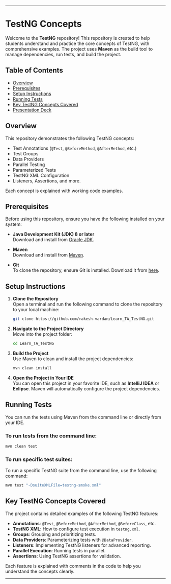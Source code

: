 
---

# TestNG Concepts

Welcome to the **TestNG** repository! This repository is created to help students understand and practice the core concepts of TestNG, with comprehensive examples. The project uses **Maven** as the build tool to manage dependencies, run tests, and build the project.

## Table of Contents

- [Overview](#overview)
- [Prerequisites](#prerequisites)
- [Setup Instructions](#setup-instructions)
- [Running Tests](#running-tests)
- [Key TestNG Concepts Covered](#key-testng-concepts-covered)
- [Presentation Deck](TestNGDeck.pdf)

## Overview

This repository demonstrates the following TestNG concepts:
- Test Annotations (`@Test`, `@BeforeMethod`, `@AfterMethod`, etc.)
- Test Groups
- Data Providers
- Parallel Testing
- Parameterized Tests
- TestNG XML Configuration
- Listeners, Assertions, and more.

Each concept is explained with working code examples.

## Prerequisites

Before using this repository, ensure you have the following installed on your system:

- **Java Development Kit (JDK) 8 or later**  
  Download and install from [Oracle JDK](https://www.oracle.com/java/technologies/javase-downloads.html).

- **Maven**  
  Download and install from [Maven](https://maven.apache.org/install.html).

- **Git**  
  To clone the repository, ensure Git is installed. Download it from [here](https://git-scm.com/downloads).

## Setup Instructions

1. **Clone the Repository**  
   Open a terminal and run the following command to clone the repository to your local machine:
   ```bash
   git clone https://github.com/rakesh-vardan/Learn_TA_TestNG.git
   ```

2. **Navigate to the Project Directory**  
   Move into the project folder:
   ```bash
   cd Learn_TA_TestNG
   ```

3. **Build the Project**  
   Use Maven to clean and install the project dependencies:
   ```bash
   mvn clean install
   ```

4. **Open the Project in Your IDE**  
   You can open this project in your favorite IDE, such as **IntelliJ IDEA** or **Eclipse**. Maven will automatically configure the project dependencies.

## Running Tests

You can run the tests using Maven from the command line or directly from your IDE.

### To run tests from the command line:

```bash
mvn clean test
```

### To run specific test suites:

To run a specific TestNG suite from the command line, use the following command:

```bash
mvn test "-DsuiteXMLFile=testng-smoke.xml"
```

## Key TestNG Concepts Covered

The project contains detailed examples of the following TestNG features:

- **Annotations**: `@Test`, `@BeforeMethod`, `@AfterMethod`, `@BeforeClass`, etc.
- **TestNG XML**: How to configure test execution in `testng.xml`.
- **Groups**: Grouping and prioritizing tests.
- **Data Providers**: Parameterizing tests with `@DataProvider`.
- **Listeners**: Implementing TestNG listeners for advanced reporting.
- **Parallel Execution**: Running tests in parallel.
- **Assertions**: Using TestNG assertions for validation.

Each feature is explained with comments in the code to help you understand the concepts clearly.

---
